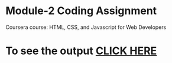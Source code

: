 # Module-2 Coding Assignment

Coursera course: HTML, CSS, and Javascript for Web Developers

# To see the output [CLICK HERE](https://github.com/shanumathi/coursera-test/blob/master/module-2-solution/index.html)
